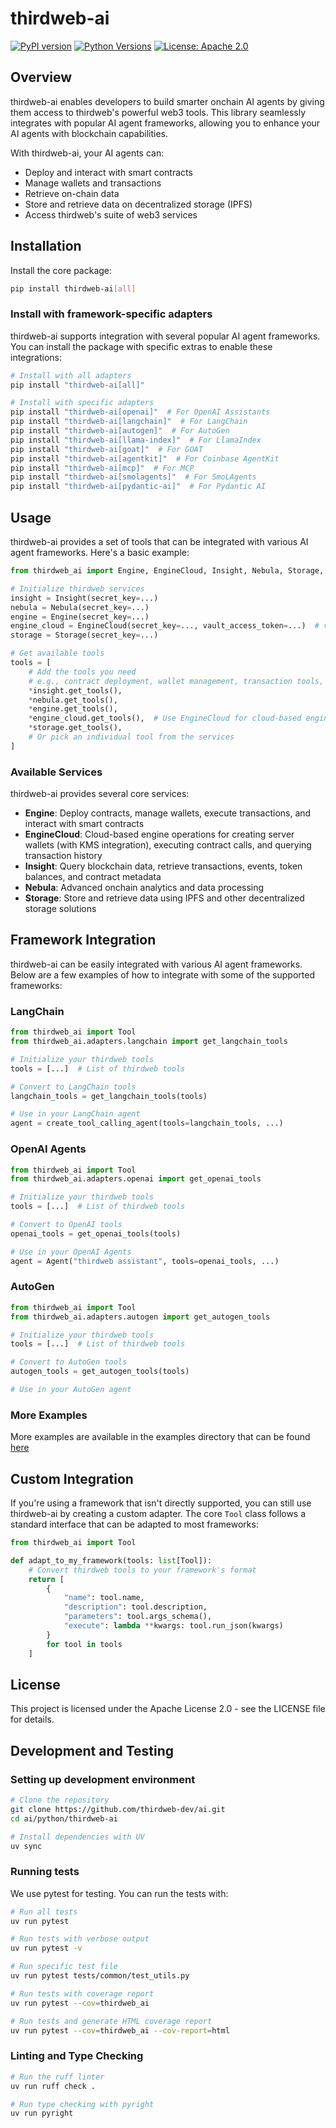 # thirdweb-ai

[![PyPI version](https://img.shields.io/pypi/v/thirdweb-ai.svg)](https://pypi.org/project/thirdweb-ai/)
[![Python Versions](https://img.shields.io/pypi/pyversions/thirdweb-ai.svg)](https://pypi.org/project/thirdweb-ai/)
[![License: Apache 2.0](https://img.shields.io/badge/License-Apache%202.0-blue.svg)](LICENSE)

## Overview

thirdweb-ai enables developers to build smarter onchain AI agents by giving them access to thirdweb's powerful web3 tools. This library seamlessly integrates with popular AI agent frameworks, allowing you to enhance your AI agents with blockchain capabilities.

With thirdweb-ai, your AI agents can:
- Deploy and interact with smart contracts
- Manage wallets and transactions
- Retrieve on-chain data
- Store and retrieve data on decentralized storage (IPFS)
- Access thirdweb's suite of web3 services

## Installation

Install the core package:

```bash
pip install thirdweb-ai[all]
```


### Install with framework-specific adapters

thirdweb-ai supports integration with several popular AI agent frameworks. You can install the package with specific extras to enable these integrations:

```bash
# Install with all adapters
pip install "thirdweb-ai[all]"

# Install with specific adapters
pip install "thirdweb-ai[openai]"  # For OpenAI Assistants
pip install "thirdweb-ai[langchain]"  # For LangChain
pip install "thirdweb-ai[autogen]"  # For AutoGen
pip install "thirdweb-ai[llama-index]"  # For LlamaIndex
pip install "thirdweb-ai[goat]"  # For GOAT
pip install "thirdweb-ai[agentkit]"  # For Coinbase AgentKit
pip install "thirdweb-ai[mcp]"  # For MCP
pip install "thirdweb-ai[smolagents]"  # For SmoLAgents
pip install "thirdweb-ai[pydantic-ai]"  # For Pydantic AI
```

## Usage

thirdweb-ai provides a set of tools that can be integrated with various AI agent frameworks. Here's a basic example:

```python
from thirdweb_ai import Engine, EngineCloud, Insight, Nebula, Storage, Tool

# Initialize thirdweb services
insight = Insight(secret_key=...)
nebula = Nebula(secret_key=...)
engine = Engine(secret_key=...)
engine_cloud = EngineCloud(secret_key=..., vault_access_token=...)  # vault_access_token required for server wallet operations
storage = Storage(secret_key=...)

# Get available tools
tools = [
    # Add the tools you need
    # e.g., contract deployment, wallet management, transaction tools, etc.
    *insight.get_tools(),
    *nebula.get_tools(),
    *engine.get_tools(),
    *engine_cloud.get_tools(),  # Use EngineCloud for cloud-based engine operations
    *storage.get_tools(),
    # Or pick an individual tool from the services
]
```

### Available Services

thirdweb-ai provides several core services:

- **Engine**: Deploy contracts, manage wallets, execute transactions, and interact with smart contracts
- **EngineCloud**: Cloud-based engine operations for creating server wallets (with KMS integration), executing contract calls, and querying transaction history
- **Insight**: Query blockchain data, retrieve transactions, events, token balances, and contract metadata
- **Nebula**: Advanced onchain analytics and data processing
- **Storage**: Store and retrieve data using IPFS and other decentralized storage solutions

## Framework Integration

thirdweb-ai can be easily integrated with various AI agent frameworks. Below are a few examples of how to integrate with some of the supported frameworks:

### LangChain

```python
from thirdweb_ai import Tool
from thirdweb_ai.adapters.langchain import get_langchain_tools

# Initialize your thirdweb tools
tools = [...]  # List of thirdweb tools

# Convert to LangChain tools
langchain_tools = get_langchain_tools(tools)

# Use in your LangChain agent
agent = create_tool_calling_agent(tools=langchain_tools, ...)
```

### OpenAI Agents

```python
from thirdweb_ai import Tool
from thirdweb_ai.adapters.openai import get_openai_tools

# Initialize your thirdweb tools
tools = [...]  # List of thirdweb tools

# Convert to OpenAI tools
openai_tools = get_openai_tools(tools)

# Use in your OpenAI Agents
agent = Agent("thirdweb assistant", tools=openai_tools, ...)
```

### AutoGen

```python
from thirdweb_ai import Tool
from thirdweb_ai.adapters.autogen import get_autogen_tools

# Initialize your thirdweb tools
tools = [...]  # List of thirdweb tools

# Convert to AutoGen tools
autogen_tools = get_autogen_tools(tools)

# Use in your AutoGen agent
```

### More Examples

More examples are available in the examples directory that can be found [here](https://github.com/thirdweb-dev/ai/tree/main/python/examples)

## Custom Integration

If you're using a framework that isn't directly supported, you can still use thirdweb-ai by creating a custom adapter. The core `Tool` class follows a standard interface that can be adapted to most frameworks:

```python
from thirdweb_ai import Tool

def adapt_to_my_framework(tools: list[Tool]):
    # Convert thirdweb tools to your framework's format
    return [
        {
            "name": tool.name,
            "description": tool.description,
            "parameters": tool.args_schema(),
            "execute": lambda **kwargs: tool.run_json(kwargs)
        }
        for tool in tools
    ]
```


## License

This project is licensed under the Apache License 2.0 - see the LICENSE file for details.

## Development and Testing

### Setting up development environment

```bash
# Clone the repository
git clone https://github.com/thirdweb-dev/ai.git
cd ai/python/thirdweb-ai

# Install dependencies with UV
uv sync
```

### Running tests

We use pytest for testing. You can run the tests with:

```bash
# Run all tests
uv run pytest

# Run tests with verbose output
uv run pytest -v

# Run specific test file
uv run pytest tests/common/test_utils.py

# Run tests with coverage report
uv run pytest --cov=thirdweb_ai

# Run tests and generate HTML coverage report
uv run pytest --cov=thirdweb_ai --cov-report=html
```

### Linting and Type Checking

```bash
# Run the ruff linter
uv run ruff check .

# Run type checking with pyright
uv run pyright
```